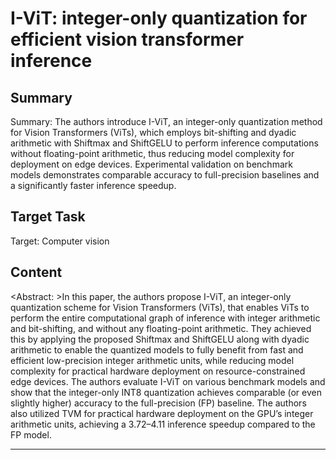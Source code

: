 # I-ViT: integer-only quantization for efficient vision transformer inference

## Summary

Summary: The authors introduce I-ViT, an integer-only quantization method for Vision Transformers (ViTs), which employs bit-shifting and dyadic arithmetic with Shiftmax and ShiftGELU to perform inference computations without floating-point arithmetic, thus reducing model complexity for deployment on edge devices. Experimental validation on benchmark models demonstrates comparable accuracy to full-precision baselines and a significantly faster inference speedup.


## Target Task

Target: Computer vision

## Content

<Abstract: >In this paper, the authors propose I-ViT, an integer-only quantization scheme for Vision Transformers (ViTs), that enables ViTs to perform the entire computational graph of inference with integer arithmetic and bit-shifting, and without any floating-point arithmetic. They achieved this by applying the proposed Shiftmax and ShiftGELU along with dyadic arithmetic to enable the quantized models to fully benefit from fast and efficient low-precision integer arithmetic units, while reducing model complexity for practical hardware deployment on resource-constrained edge devices. The authors evaluate I-ViT on various benchmark models and show that the integer-only INT8 quantization achieves comparable (or even slightly higher) accuracy to the full-precision (FP) baseline. The authors also utilized TVM for practical hardware deployment on the GPU’s integer arithmetic units, achieving a 3.72–4.11 inference speedup compared to the FP model.



---

